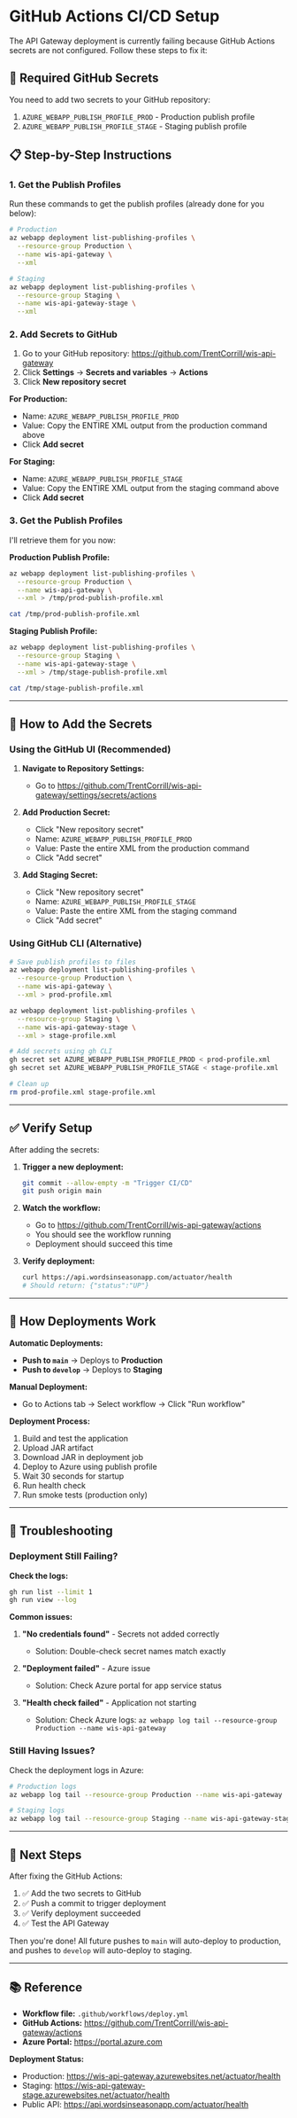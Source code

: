 # GitHub Actions CI/CD Setup

The API Gateway deployment is currently failing because GitHub Actions secrets are not configured. Follow these steps to fix it:

## 🔑 Required GitHub Secrets

You need to add two secrets to your GitHub repository:

1. `AZURE_WEBAPP_PUBLISH_PROFILE_PROD` - Production publish profile
2. `AZURE_WEBAPP_PUBLISH_PROFILE_STAGE` - Staging publish profile

## 📋 Step-by-Step Instructions

### 1. Get the Publish Profiles

Run these commands to get the publish profiles (already done for you below):

```bash
# Production
az webapp deployment list-publishing-profiles \
  --resource-group Production \
  --name wis-api-gateway \
  --xml

# Staging
az webapp deployment list-publishing-profiles \
  --resource-group Staging \
  --name wis-api-gateway-stage \
  --xml
```

### 2. Add Secrets to GitHub

1. Go to your GitHub repository: https://github.com/TrentCorrill/wis-api-gateway
2. Click **Settings** → **Secrets and variables** → **Actions**
3. Click **New repository secret**

**For Production:**
- Name: `AZURE_WEBAPP_PUBLISH_PROFILE_PROD`
- Value: Copy the ENTIRE XML output from the production command above
- Click **Add secret**

**For Staging:**
- Name: `AZURE_WEBAPP_PUBLISH_PROFILE_STAGE`
- Value: Copy the ENTIRE XML output from the staging command above
- Click **Add secret**

### 3. Get the Publish Profiles

I'll retrieve them for you now:

**Production Publish Profile:**
```bash
az webapp deployment list-publishing-profiles \
  --resource-group Production \
  --name wis-api-gateway \
  --xml > /tmp/prod-publish-profile.xml

cat /tmp/prod-publish-profile.xml
```

**Staging Publish Profile:**
```bash
az webapp deployment list-publishing-profiles \
  --resource-group Staging \
  --name wis-api-gateway-stage \
  --xml > /tmp/stage-publish-profile.xml

cat /tmp/stage-publish-profile.xml
```

---

## 🚀 How to Add the Secrets

### Using the GitHub UI (Recommended)

1. **Navigate to Repository Settings:**
   - Go to https://github.com/TrentCorrill/wis-api-gateway/settings/secrets/actions

2. **Add Production Secret:**
   - Click "New repository secret"
   - Name: `AZURE_WEBAPP_PUBLISH_PROFILE_PROD`
   - Value: Paste the entire XML from the production command
   - Click "Add secret"

3. **Add Staging Secret:**
   - Click "New repository secret"
   - Name: `AZURE_WEBAPP_PUBLISH_PROFILE_STAGE`
   - Value: Paste the entire XML from the staging command
   - Click "Add secret"

### Using GitHub CLI (Alternative)

```bash
# Save publish profiles to files
az webapp deployment list-publishing-profiles \
  --resource-group Production \
  --name wis-api-gateway \
  --xml > prod-profile.xml

az webapp deployment list-publishing-profiles \
  --resource-group Staging \
  --name wis-api-gateway-stage \
  --xml > stage-profile.xml

# Add secrets using gh CLI
gh secret set AZURE_WEBAPP_PUBLISH_PROFILE_PROD < prod-profile.xml
gh secret set AZURE_WEBAPP_PUBLISH_PROFILE_STAGE < stage-profile.xml

# Clean up
rm prod-profile.xml stage-profile.xml
```

---

## ✅ Verify Setup

After adding the secrets:

1. **Trigger a new deployment:**
   ```bash
   git commit --allow-empty -m "Trigger CI/CD"
   git push origin main
   ```

2. **Watch the workflow:**
   - Go to https://github.com/TrentCorrill/wis-api-gateway/actions
   - You should see the workflow running
   - Deployment should succeed this time

3. **Verify deployment:**
   ```bash
   curl https://api.wordsinseasonapp.com/actuator/health
   # Should return: {"status":"UP"}
   ```

---

## 🔄 How Deployments Work

**Automatic Deployments:**
- **Push to `main`** → Deploys to **Production**
- **Push to `develop`** → Deploys to **Staging**

**Manual Deployment:**
- Go to Actions tab → Select workflow → Click "Run workflow"

**Deployment Process:**
1. Build and test the application
2. Upload JAR artifact
3. Download JAR in deployment job
4. Deploy to Azure using publish profile
5. Wait 30 seconds for startup
6. Run health check
7. Run smoke tests (production only)

---

## 🐛 Troubleshooting

### Deployment Still Failing?

**Check the logs:**
```bash
gh run list --limit 1
gh run view --log
```

**Common issues:**

1. **"No credentials found"** - Secrets not added correctly
   - Solution: Double-check secret names match exactly

2. **"Deployment failed"** - Azure issue
   - Solution: Check Azure portal for app service status

3. **"Health check failed"** - Application not starting
   - Solution: Check Azure logs: `az webapp log tail --resource-group Production --name wis-api-gateway`

### Still Having Issues?

Check the deployment logs in Azure:
```bash
# Production logs
az webapp log tail --resource-group Production --name wis-api-gateway

# Staging logs
az webapp log tail --resource-group Staging --name wis-api-gateway-stage
```

---

## 📝 Next Steps

After fixing the GitHub Actions:

1. ✅ Add the two secrets to GitHub
2. ✅ Push a commit to trigger deployment
3. ✅ Verify deployment succeeded
4. ✅ Test the API Gateway

Then you're done! All future pushes to `main` will auto-deploy to production, and pushes to `develop` will auto-deploy to staging.

---

## 📚 Reference

- **Workflow file:** `.github/workflows/deploy.yml`
- **GitHub Actions:** https://github.com/TrentCorrill/wis-api-gateway/actions
- **Azure Portal:** https://portal.azure.com

**Deployment Status:**
- Production: https://wis-api-gateway.azurewebsites.net/actuator/health
- Staging: https://wis-api-gateway-stage.azurewebsites.net/actuator/health
- Public API: https://api.wordsinseasonapp.com/actuator/health
